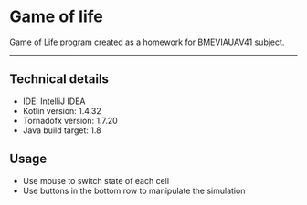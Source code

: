 # Game of life
Game of Life program created as a homework for BMEVIAUAV41 subject.
___

## Technical details
- IDE: IntelliJ IDEA
- Kotlin version: 1.4.32
- Tornadofx version: 1.7.20
- Java build target: 1.8

## Usage
- Use mouse to switch state of each cell
- Use buttons in the bottom row to manipulate the simulation
